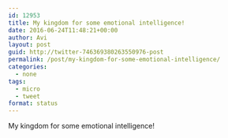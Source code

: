 ```yaml
---
id: 12953
title: My kingdom for some emotional intelligence!
date: 2016-06-24T11:48:21+00:00
author: Avi
layout: post
guid: http://twitter-746369380263550976-post
permalink: /post/my-kingdom-for-some-emotional-intelligence/
categories:
  - none
tags:
  - micro
  - tweet
format: status
---
```

My kingdom for some emotional intelligence!